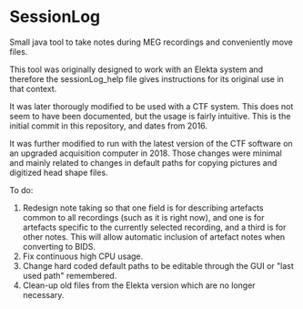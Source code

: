 # SessionLog
Small java tool to take notes during MEG recordings and conveniently move files.

This tool was originally designed to work with an Elekta system and therefore the sessionLog_help file gives instructions for its original use in that context.

It was later thorougly modified to be used with a CTF system.  This does not seem to have been documented, but the usage is fairly intuitive.
This is the initial commit in this repository, and dates from 2016.

It was further modified to run with the latest version of the CTF software on an upgraded acquisition computer in 2018.  Those changes were minimal and mainly related to changes in default paths for copying pictures and digitized head shape files.

To do:
1. Redesign note taking so that one field is for describing artefacts common to all recordings (such as it is right now), and one is for artefacts specific to the currently selected recording, and a third is for other notes.  This will allow automatic inclusion of artefact notes when converting to BIDS.
2. Fix continuous high CPU usage.
3. Change hard coded default paths to be editable through the GUI or "last used path" remembered.
4. Clean-up old files from the Elekta version which are no longer necessary.

